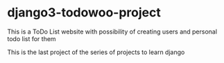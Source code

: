 # django3-todowoo-project

This is a ToDo List website with possibility of creating users and personal todo list for them

This is the last project of the series of projects to learn django
